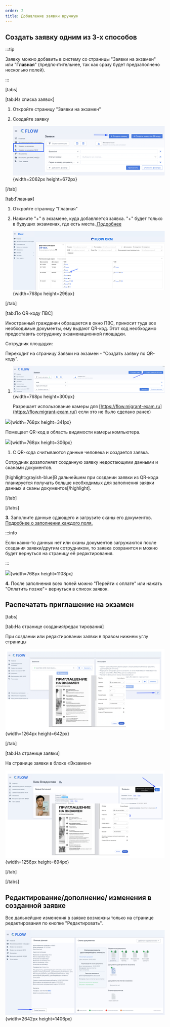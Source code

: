 ```yaml
---
order: 2
title: Добавление заявки вручную
---
```


## Создать заявку одним из 3-х способов

:::tip 

Заявку можно добавить в систему со страницы "Заявки на экзамен" или "**Главная**" (предпочтительнее, так как сразу будет предзаполнено несколько полей).

:::

[tabs]

[tab:Из списка заявок]

1. Откройте страницу "Заявки на экзамен"

2. Создайте заявку

   ![](./dobavlenie-zayavki-vruchnuyu-2.png){width=2062px height=672px}

[/tab]

[tab:Главная]

1. Откройте страницу "Главная"

2. Нажмите "+" в экзамене, куда добавляется заявка. "+" будет только в будущих экзаменах, где есть места.[ Подробнее](./../kvota-na-ekzamen.-gde-posmotret)

   ![](./dobavlenie-zayavki-vruchnuyu-3.png){width=768px height=296px}

[/tab]

[tab:По QR-коду ПВС]

Иностранный гражданин обращается в окно ПВС, приносит туда все необходимые документы, ему выдают QR-код. Этот код необходимо предоставить сотруднику экзаменационной площадки.

Сотрудник площадки:

Переходит на страницу Заявки на экзамен - "Создать заявку по QR-коду".

1. ![](./dobavlenie-zayavki-vruchnuyu-4.png){width=768px height=300px}

   Разрешает использование камеры для  [https://flow.migrant-exam.ru](https://flow.migrant-exam.ru/) если это не было сделано ранее)

![](./dobavlenie-zayavki-vruchnuyu-5.png){width=768px height=341px}

Помещает QR-код в область видимости камеры компьютера.

![](./dobavlenie-zayavki-vruchnuyu-6.png){width=768px height=306px}



1. С QR-кода считываются данные человека и создается заявка.

Сотрудник дозаполняет созданную заявку недостающими данными и сканами документов.

[highlight:grayish-blue]В дальнейшем при создании заявки из QR-кода планируется получать больше необходимых для заполнения заявки данных и сканы документов[/highlight].

[/tab]

[/tabs]



**3\.** Заполните данные сдающего и загрузите сканы его документов. [Подробнее о заполнении каждого поля.](./zapolnenie-polei-v-zayavke)

:::info 

Если каких-то данных нет или сканы документов загружаются после создания заявки/другим сотрудником, то заявка сохранится и можно будет вернуться на страницу её редактирования.

:::

![](./dobavlenie-zayavki-vruchnuyu-7.png){width=768px height=1108px}

**4\.** После заполнения всех полей можно "Перейти к оплате" или нажать "Оплатить позже"= вернуться в список заявок.

## Распечатать приглашение на экзамен

[tabs]

[tab:На странице создания/редак тирования]

При создании или редактировании заявки в правом нижнем углу страницы

![](./dobavlenie-zayavki-vruchnuyu-10.png){width=1264px height=642px}



[/tab]

[tab:На странице заявки]

На странице заявки в блоке «Экзамен»

![](./dobavlenie-zayavki-vruchnuyu-8.png){width=1256px height=694px}



[/tab]

[/tabs]



## Редактирование/дополнение/ изменения в созданной заявке

Все дальнейшие изменения в заявке возможны только на странице редактирования по кнопке "Редактировать".

![](./dobavlenie-zayavki-vruchnuyu.png){width=2642px height=1406px}